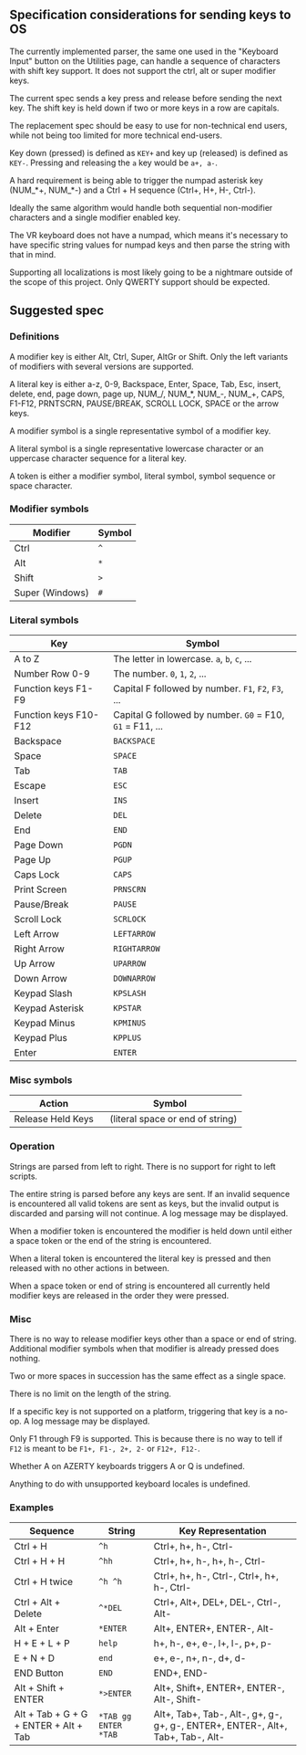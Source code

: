 ## Specification considerations for sending keys to OS

The currently implemented parser, the same one used in the "Keyboard Input" button on the Utilities page, can handle a sequence of characters with shift key support. It does not support the ctrl, alt or super modifier keys.

The current spec sends a key press and release before sending the next key. The shift key is held down if two or more keys in a row are capitals.

The replacement spec should be easy to use for non-technical end users, while not being too limited for more technical end-users.

Key down (pressed) is defined as `KEY+` and key up (released) is defined as `KEY-`. Pressing and releasing the `a` key would be `a+, a-`.

A hard requirement is being able to trigger the numpad asterisk key (NUM_\*+, NUM_\*-) and a Ctrl + H sequence (Ctrl+, H+, H-, Ctrl-).

Ideally the same algorithm would handle both sequential non-modifier characters and a single modifier enabled key.

The VR keyboard does not have a numpad, which means it's necessary to have specific string values for numpad keys and then parse the string with that in mind.

Supporting all localizations is most likely going to be a nightmare outside of the scope of this project. Only QWERTY support should be expected.

## Suggested spec

### Definitions

A modifier key is either Alt, Ctrl, Super, AltGr or Shift. Only the left variants of modifiers with several versions are supported.

A literal key is either a-z, 0-9, Backspace, Enter, Space, Tab, Esc, insert, delete, end, page down, page up, NUM_/, NUM_*, NUM_-, NUM_+, CAPS, F1-F12, PRNTSCRN, PAUSE/BREAK, SCROLL LOCK, SPACE or the arrow keys.

A modifier symbol is a single representative symbol of a modifier key.

A literal symbol is a single representative lowercase character or an uppercase character sequence for a literal key.

A token is either a modifier symbol, literal symbol, symbol sequence or space character.


### Modifier symbols

| Modifier | Symbol |
|---|---|
| Ctrl | `^` |
| Alt | `*` |
| Shift | `>` |
| Super (Windows) | `#` |

### Literal symbols

| Key | Symbol |
|---|---|
| A to Z | The letter in lowercase. `a`, `b`, `c`, ... |
| Number Row 0-9 | The number. `0`, `1`, `2`, ... |
| Function keys F1-F9 | Capital F followed by number. `F1`, `F2`, `F3`, ... |
| Function keys F10-F12 | Capital G followed by number. `G0` = F10, `G1` = F11, ... |
| Backspace | `BACKSPACE` |
| Space | `SPACE` |
| Tab | `TAB` |
| Escape | `ESC` |
| Insert | `INS` |
| Delete | `DEL` |
| End | `END` |
| Page Down | `PGDN` |
| Page Up | `PGUP` |
| Caps Lock | `CAPS` |
| Print Screen | `PRNSCRN` |
| Pause/Break | `PAUSE` |
| Scroll Lock | `SCRLOCK` |
| Left Arrow | `LEFTARROW` |
| Right Arrow | `RIGHTARROW` |
| Up Arrow | `UPARROW` |
| Down Arrow | `DOWNARROW` |
| Keypad Slash | `KPSLASH` |
| Keypad Asterisk | `KPSTAR` |
| Keypad Minus | `KPMINUS` |
| Keypad Plus | `KPPLUS` |
| Enter | `ENTER` |


### Misc symbols
| Action | Symbol |
|---|---|
| Release Held Keys | ` ` (literal space or end of string) |

### Operation

Strings are parsed from left to right. There is no support for right to left scripts.

The entire string is parsed before any keys are sent. If an invalid sequence is encountered all valid tokens are sent as keys, but the invalid output is discarded and parsing will not continue. A log message may be displayed.

When a modifier token is encountered the modifier is held down until either a space token or the end of the string is encountered.

When a literal token is encountered the literal key is pressed and then released with no other actions in between.

When a space token or end of string is encountered all currently held modifier keys are released in the order they were pressed.

### Misc

There is no way to release modifier keys other than a space or end of string. Additional modifier symbols when that modifier is already pressed does nothing.

Two or more spaces in succession has the same effect as a single space.

There is no limit on the length of the string.

If a specific key is not supported on a platform, triggering that key is a no-op. A log message may be displayed.

Only F1 through F9 is supported. This is because there is no way to tell if `F12` is meant to be `F1+, F1-, 2+, 2-` or `F12+, F12-`.

Whether A on AZERTY keyboards triggers A or Q is undefined.

Anything to do with unsupported keyboard locales is undefined.

### Examples

| Sequence | String | Key Representation |
|---|---|---|
| Ctrl + H | `^h` | Ctrl+, h+, h-, Ctrl- |
| Ctrl + H + H | `^hh` | Ctrl+, h+, h-, h+, h-, Ctrl- |
| Ctrl + H twice | `^h ^h` | Ctrl+, h+, h-, Ctrl-, Ctrl+, h+, h-, Ctrl- |
| Ctrl + Alt + Delete | `^*DEL` | Ctrl+, Alt+, DEL+, DEL-, Ctrl-, Alt- |
| Alt + Enter | `*ENTER` | Alt+, ENTER+, ENTER-, Alt- |
| H + E + L + P | `help` | h+, h-, e+, e-, l+, l-, p+, p- |
| E + N + D | `end` | e+, e-, n+, n-, d+, d- |
| END Button | `END` | END+, END- |
| Alt + Shift + ENTER | `*>ENTER` | Alt+, Shift+, ENTER+, ENTER-, Alt-, Shift- |
| Alt + Tab + G + G + ENTER + Alt + Tab | `*TAB gg ENTER *TAB` | Alt+, Tab+, Tab-, Alt-, g+, g-, g+, g-, ENTER+, ENTER-, Alt+, Tab+, Tab-, Alt- |


